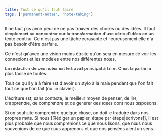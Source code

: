 ```yaml
---
title: Tout ce qu'il faut faire
tags: ['permanent-notes', 'note-taking']
---
```


Il ne faut pas avoir peur de ne pas trouver des choses ou des idées. Il faut simplement se concentrer sur la transformation d'une série d'idées en un texte continu. Ce n'est pas une tâche écrasante et heureusement elle n'a pas besoin d'être parfaite.

Ce n'est qu'avec une vision moins étroite qu'on sera en mesure de voir les connexions et les modèles entre nos différentes notes.

La rédaction de ces notes est le travail principal à faire. C'est la partie la plus facile de toutes.

Tout ce qu'il y a à faire est d'avoir un stylo à la main pendant que l'on fait tout ce que l'on fait (ou un clavier).

L'écriture est, sans contexte, le meilleur moyen de penser, de lire, d'apprendre, de comprendre et de générer des idées dont nous disposons.

Si on souhaite comprendre quelque chose, on doit le traduire dans nos propres mots. Si nous [[Rédiger un papier, étape par étape|écrivons]], il est plus probable que nous comprenions ce que nous lisons, que nous nous souvenions de ce que nous apprenons et que nos pensées aient un sens. 